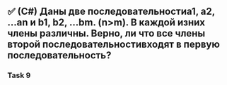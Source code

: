 ## :white_check_mark: (C#) Даны две последовательностиa1, a2, ...an и b1, b2, ...bm. (n>m). В каждой изних члены различны. Верно, ли что все члены второй последовательностивходят в первую последовательность?

### Task 9
